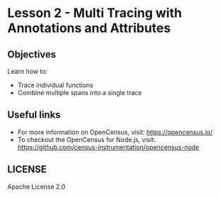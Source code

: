 # Lesson 2 -  Multi Tracing with Annotations and Attributes

## Objectives

Learn how to:

* Trace individual functions
* Combine multiple spans into a single trace

## Useful links
- For more information on OpenCensus, visit: <https://opencensus.io/>
- To checkout the OpenCensus for Node.js, visit: <https://github.com/census-instrumentation/opencensus-node>

## LICENSE

Apache License 2.0
